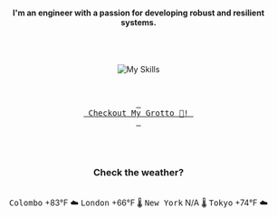 <h4 align="center">I'm an engineer with a passion for developing robust and resilient systems.</h4>

<div align="center">
  <br/><br/>

![My Skills](https://go-skill-icons.vercel.app/api/icons?i=aws,azure,ts,go,docker,kubernetes,argocd,python&perline=4&theme=light)

<br/>

[<kbd> <br> Checkout My Grotto 🍵! <br> </kbd>](https://sathirak.me/)
  
</div>

<br/>
<br/>

<h3 align="center">Check the weather?</h3>
<!-- start-daily-update -->
<div align="center">
  <!-- Updated on Sat Jun 14 01:46:11 UTC 2025 -->
  <br>
  <kbd>Colombo</kbd> +83°F ☁️  <kbd>London</kbd> +66°F 🌡️  <kbd>New York</kbd> N/A 🌡️  <kbd>Tokyo</kbd> +74°F ☁️
</div>
<!-- end-daily-update -->
